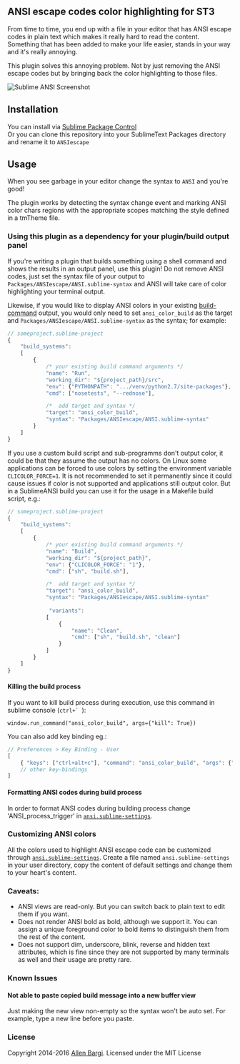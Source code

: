 ## ANSI escape codes color highlighting for ST3

From time to time, you end up with a file in your editor that has ANSI escape codes in plain text which makes it really hard to read the content. Something that has been added to make your life easier, stands in your way and it's really annoying. 

This plugin solves this annoying problem. Not by just removing the ANSI escape codes but by bringing back the color highlighting to those files.

![Sublime ANSI Screenshot](https://s3.amazonaws.com/f.cl.ly/items/0e3a0V1A3y392W0R3z20/sublime_ansi.gif)

## Installation

You can install via [Sublime Package Control](http://wbond.net/sublime_packages/package_control)  
Or you can clone this repository into your SublimeText Packages directory and rename it to `ANSIescape`

## Usage

When you see garbage in your editor change the syntax to `ANSI` and you're good!

The plugin works by detecting the syntax change event and marking ANSI color chars regions with the appropriate scopes matching the style defined in a tmTheme file.

### Using this plugin as a dependency for your plugin/build output panel
If you're writing a plugin that builds something using a shell command and shows the results in an output panel, use this plugin! Do not remove ANSI codes, just set the syntax file of your output to `Packages/ANSIescape/ANSI.sublime-syntax` and ANSI will take care of color highlighting your terminal output.

Likewise, if you would like to display ANSI colors in your existing [build-command](http://sublime-text-unofficial-documentation.readthedocs.org/en/latest/reference/build_systems/basics.html) output, you would only need to set `ansi_color_build` as the target and `Packages/ANSIescape/ANSI.sublime-syntax` as the syntax; for example:

```javascript
// someproject.sublime-project
{
    "build_systems":
    [
        {
            /* your existing build command arguments */
            "name": "Run",
            "working_dir": "${project_path}/src",
            "env": {"PYTHONPATH": ".../venv/python2.7/site-packages"},
            "cmd": ["nosetests", "--rednose"],

            /*  add target and syntax */
            "target": "ansi_color_build",
            "syntax": "Packages/ANSIescape/ANSI.sublime-syntax"
        }
    ]
}
```

If you use a custom build script and sub-programms don't output color, it could be that they assume the output has no colors. On Linux some applications can be forced to use colors by setting the environment variable `CLICOLOR_FORCE=1`. It is not recommended to set it permanently since it could cause issues if color is not supported and applications still output color. But in a SublimeANSI build you can use it for the usage in a Makefile build script, e.g.: 

```javascript
// someproject.sublime-project
{
    "build_systems":
    [
        {
            /* your existing build command arguments */
            "name": "Build",
            "working_dir": "${project_path}",
            "env": {"CLICOLOR_FORCE": "1"},
            "cmd": ["sh", "build.sh"],

            /*  add target and syntax */
            "target": "ansi_color_build",
            "syntax": "Packages/ANSIescape/ANSI.sublime-syntax"
            
             "variants":
            [
                {
                    "name": "Clean",
                    "cmd": ["sh", "build.sh", "clean"]
                }
            ]
        }
    ]
}
```


#### Killing the build process

If you want to kill build process during execution, use this command in sublime console (``ctrl+` ``):

```shell
window.run_command("ansi_color_build", args={"kill": True})
```

You can also add key binding eg.:

```javascript
// Preferences > Key Binding - User
[
    { "keys": ["ctrl+alt+c"], "command": "ansi_color_build", "args": {"kill": true} },
    // other key-bindings 
]
```

#### Formatting ANSI codes during build process

In order to format ANSI codes during building process change 'ANSI_process_trigger' in [`ansi.sublime-settings`](ansi.sublime-settings).

### Customizing ANSI colors
All the colors used to highlight ANSI escape code can be customized through 
[`ansi.sublime-settings`](ansi.sublime-settings).
Create a file named `ansi.sublime-settings` in your user directory, copy the content of default settings and change them to your heart's content.

### Caveats: 
- ANSI views are read-only. But you can switch back to plain text to edit them if you want. 
- Does not render ANSI bold as bold, although we support it. You can assign a unique foreground color to bold items to distinguish them from the rest of the content.
- Does not support dim, underscore, blink, reverse and hidden text attributes, which is fine since they are not supported by many terminals as well and their usage are pretty rare. 

### Known Issues

#### Not able to paste copied build message into a new buffer view

Just making the new view non-empty so the syntax won't be auto set.
For example, type a new line before you paste.

### License
Copyright 2014-2016 [Allen Bargi](https://twitter.com/aziz). Licensed under the MIT License

